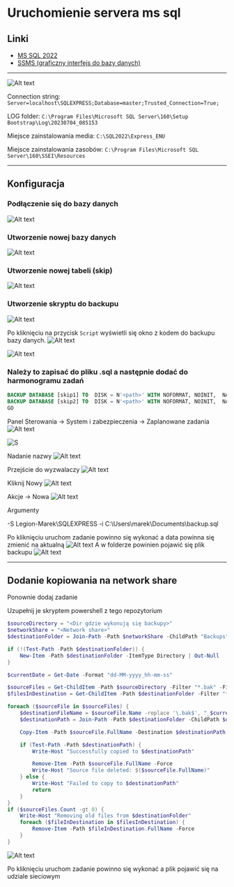 # Uruchomienie servera ms sql

## Linki


- [MS SQL 2022](https://www.microsoft.com/pl-pl/sql-server/sql-server-downloads)
- [SSMS (graficzny interfejs do bazy danych)](https://learn.microsoft.com/en-us/sql/ssms/download-sql-server-management-studio-ssms?view=sql-server-ver16#download-ssms)

---

![Alt text](image.png)

Connection string: `Server=localhost\SQLEXPRESS;Database=master;Trusted_Connection=True;`

LOG folder: `C:\Program Files\Microsoft SQL Server\160\Setup Bootstrap\Log\20230704_085153`

Miejsce zainstalowania media: `C:\SQL2022\Express_ENU`

Miejsce zainstalowania zasobów: `C:\Program Files\Microsoft SQL Server\160\SSEI\Resources`

---

## Konfiguracja

### Podłączenie się do bazy danych

![Alt text](image-1.png)

### Utworzenie nowej bazy danych

![Alt text](image-2.png)

### Utworzenie nowej tabeli (skip)

![Alt text](image-3.png)

### Utworzenie skryptu do backupu

![Alt text](image-4.png)

Po kliknięciu na przycisk `Script` wyświetli się okno z kodem do backupu bazy danych.
![Alt text](image-5.png)

![Alt text](image-6.png)

### Należy to zapisać do pliku .sql a następnie dodać do harmonogramu zadań

```sql
BACKUP DATABASE [skip1] TO  DISK = N'<path>' WITH NOFORMAT, NOINIT,  NAME = N'skip-Full Database Backup', SKIP, NOREWIND, NOUNLOAD,  STATS = 10
BACKUP DATABASE [skip2] TO  DISK = N'<path>' WITH NOFORMAT, NOINIT,  NAME = N'skip-Full Database Backup', SKIP, NOREWIND, NOUNLOAD,  STATS = 10
GO
```

Panel Sterowania -> System i zabezpieczenia -> Zaplanowane zadania
![Alt text](image-7.png)

![S](image-8.png)

Nadanie nazwy
![Alt text](image-9.png)

Przejście do wyzwalaczy
![Alt text](image-10.png)

Kliknij Nowy
![Alt text](image-11.png)

Akcje -> Nowa
![Alt text](image-12.png)

Argumenty

-S Legion-Marek\SQLEXPRESS  -i C:\Users\marek\Documents\backup.sql

Po kliknięciu uruchom zadanie powinno się wykonać a data powinna się zmienić na aktualną
![Alt text](image-13.png)
A w folderze powinien pojawić się plik backupu
![Alt text](image-14.png)

---

## Dodanie kopiowania na network share

Ponownie dodaj zadanie

Uzupełnij je skryptem powershell z tego repozytorium

```powershell
$sourceDirectory = "<Dir gdzie wykonują się backupy>"
$networkShare = "<Network share>"
$destinationFolder = Join-Path -Path $networkShare -ChildPath "Backups" # Można też po prostu zdefiniować path w network share i to użyć wtedy if jest nie potrzebny

if (!(Test-Path -Path $destinationFolder)) {
    New-Item -Path $destinationFolder -ItemType Directory | Out-Null
}

$currentDate = Get-Date -Format "dd-MM-yyyy_hh-mm-ss"

$sourceFiles = Get-ChildItem -Path $sourceDirectory -Filter "*.bak" -File
$filesInDestination = Get-ChildItem -Path $destinationFolder -Filter "*.bak" -File

foreach ($sourceFile in $sourceFiles) {
    $destinationFileName = $sourceFile.Name -replace '\.bak$', "_$currentDate.bak"
    $destinationPath = Join-Path -Path $destinationFolder -ChildPath $destinationFileName

    Copy-Item -Path $sourceFile.FullName -Destination $destinationPath -Force

    if (Test-Path -Path $destinationPath) {
        Write-Host "Successfully copied to $destinationPath"

        Remove-Item -Path $sourceFile.FullName -Force
        Write-Host "Source file deleted: $($sourceFile.FullName)"
    } else {
        Write-Host "Failed to copy to $destinationPath"
        return
    }
}
if ($sourceFiles.Count -gt 0) {
    Write-Host "Removing old files from $destinationFolder"
    foreach ($fileInDestination in $filesInDestination) {
        Remove-Item -Path $fileInDestination.FullName -Force
    }
}

```

![Alt text](image-16.png)

Po kliknięciu uruchom zadanie powinno się wykonać a plik pojawić się na udziale sieciowym
